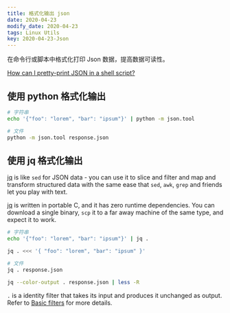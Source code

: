 ```yaml
---
title: 格式化输出 json
date: 2020-04-23
modify_date: 2020-04-23
tags: Linux Utils
key: 2020-04-23-Json
---
```


在命令行或脚本中格式化打印 Json 数据，提高数据可读性。

[How can I pretty-print JSON in a shell script?](https://stackoverflow.com/questions/352098/how-can-i-pretty-print-json-in-a-shell-script)

<!--more-->

## 使用 python 格式化输出

```zsh
# 字符串
echo '{"foo": "lorem", "bar": "ipsum"}' | python -m json.tool

# 文件
python -m json.tool response.json
```

## 使用 jq 格式化输出

[jq][jq] is like `sed` for JSON data - you can use it to slice and filter and map and transform structured data with the same ease that `sed`, `awk`, `grep` and friends let you play with text.

[jq][jq] is written in portable C, and it has zero runtime dependencies. You can download a single binary, `scp` it to a far away machine of the same type, and expect it to work.

```zsh
# 字符串
echo '{"foo": "lorem", "bar": "ipsum"}' | jq .

jq . <<< '{ "foo": "lorem", "bar": "ipsum" }'

# 文件
jq . response.json

jq --color-output . response.json | less -R
```

`.` is a identity filter that takes its input and produces it unchanged as output. Refer to [Basic filters][Basic filters] for more details.

[jq]:https://stedolan.github.io/jq/
[Basic filters]:https://stedolan.github.io/jq/manual/#Basicfilters